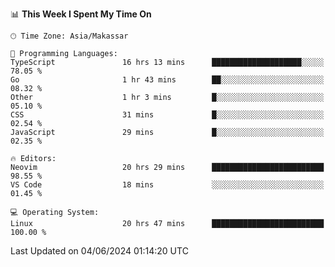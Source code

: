 <!--START_SECTION:waka-->
📊 **This Week I Spent My Time On** 

```text
🕑︎ Time Zone: Asia/Makassar

💬 Programming Languages: 
TypeScript               16 hrs 13 mins      ████████████████████░░░░░   78.05 % 
Go                       1 hr 43 mins        ██░░░░░░░░░░░░░░░░░░░░░░░   08.32 % 
Other                    1 hr 3 mins         █░░░░░░░░░░░░░░░░░░░░░░░░   05.10 % 
CSS                      31 mins             █░░░░░░░░░░░░░░░░░░░░░░░░   02.54 % 
JavaScript               29 mins             █░░░░░░░░░░░░░░░░░░░░░░░░   02.35 % 

🔥 Editors: 
Neovim                   20 hrs 29 mins      █████████████████████████   98.55 % 
VS Code                  18 mins             ░░░░░░░░░░░░░░░░░░░░░░░░░   01.45 % 

💻 Operating System: 
Linux                    20 hrs 47 mins      █████████████████████████   100.00 % 
```


 Last Updated on 04/06/2024 01:14:20 UTC
<!--END_SECTION:waka-->
